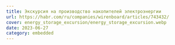 ```yaml
---
title: Экскурсия на производство накопителей электроэнергии
url: https://habr.com/ru/companies/wirenboard/articles/743432/
cover: energy_storage_excursion/energy_storage_excursion.webp
date: 2023-06-27
category: embedded
---
```

